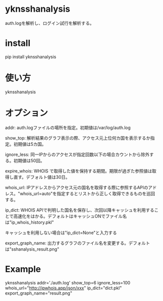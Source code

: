 # yknsshanalysis

auth.logを解析し、ログイン試行を解析する。
# install
pip install yknsshanalysis

# 使い方
yknsshanalysis

# オプション
addr:
auth.logファイルの場所を指定。初期値は/var/log/auth.log

show_top:
解析結果のグラフ表示の際、アクセス元上位何カ国を表示するか指定。初期値は5カ国。

ignore_less:
同一IPからのアクセスが指定回数以下の場合カウントから除外する。初期値は50回。

expire_whois:
WHOIS で取得した値を保持する期間。期限が過ぎた参照値は取得し直す。デフォルト値は30日。

whois_url:
IPアドレスからアクセス元の国名を取得する際に参照するAPIのアドレス。"whois_url=auto"を指定するとリストから正しく取得できるものを巡回する。

ip_dict:
WHOIS APIで判明した国名を保存し、次回以降キャッシュを利用することで高速化をはかる。デフォルトはキャッシュONでファイル名は"ip_whois_history.pkl"

キャッシュを利用しない場合は"ip_dict=None"と入力する

export_graph_name:
出力するグラフのファイル名を変更する。デフォルトは"sshanalysis_result.png"

# Example
yknsshanalysis addr='./auth.log' show_top=6 ignore_less=100 whois_url="http://ipwhois.app/json/xxx" ip_dict="dict.pkl" export_graph_name="result.png"
